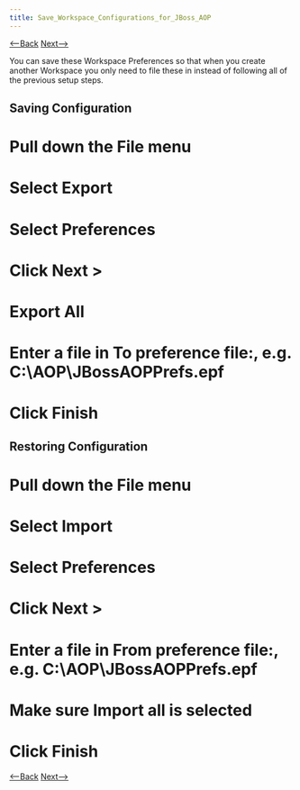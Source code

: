 ```yaml
---
title: Save_Workspace_Configurations_for_JBoss_AOP
---
```

[<--Back](Eclipse_Java_Project_Preferences_for_JBoss_AOP) [Next-->](Environment_Configuration_for_JBOSS_AOP)

You can save these Workspace Preferences so that when you create another Workspace you only need to file these in instead of following all of the previous setup steps.

## Saving Configuration
# Pull down the **File** menu
# Select **Export**
# Select **Preferences**
# Click **Next >**
# **Export All**
# Enter a file in **To preference file:**, e.g. C:\AOP\JBossAOPPrefs.epf
# Click **Finish**

## Restoring Configuration
# Pull down the **File** menu
# Select **Import**
# Select **Preferences**
# Click **Next >**
# Enter a file in **From preference file:**, e.g. C:\AOP\JBossAOPPrefs.epf
# Make sure **Import all** is selected
# Click **Finish**

[<--Back](Eclipse_Java_Project_Preferences_for_JBoss_AOP) [Next-->](Environment_Configuration_for_JBOSS_AOP)
